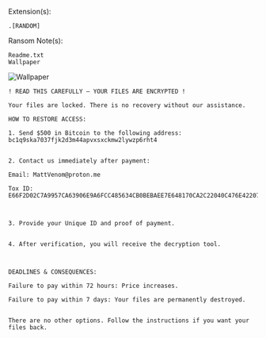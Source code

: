 Extension(s): 
```
.[RANDOM]
```
Ransom Note(s): 
```
Readme.txt
Wallpaper
```
![Wallpaper](https://github.com/user-attachments/assets/5b13b21b-ff3a-4374-ad2a-98c6d58c5108)
```
! READ THIS CAREFULLY – YOUR FILES ARE ENCRYPTED !

Your files are locked. There is no recovery without our assistance.

HOW TO RESTORE ACCESS:

1. Send $500 in Bitcoin to the following address:
bc1q9ska7037fjk2d3m44apvxsxckmw2lywzp6rht4


2. Contact us immediately after payment:

Email: MattVenom@proton.me

Tox ID: E66F2D02C7A9957CA63906E9A6FCC485634CB0BEBAEE7E648170CA2C22040C476E4220766742



3. Provide your Unique ID and proof of payment.


4. After verification, you will receive the decryption tool.



DEADLINES & CONSEQUENCES:

Failure to pay within 72 hours: Price increases.

Failure to pay within 7 days: Your files are permanently destroyed.


There are no other options. Follow the instructions if you want your files back.

```
